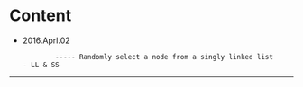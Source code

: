 # Content



- 2016.Aprl.02

              ----- Randomly select a node from a singly linked list                    - LL & SS
---
